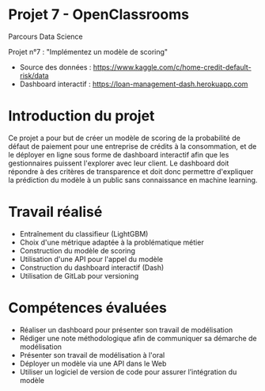 # Projet 7 - OpenClassrooms
Parcours Data Science

Projet n°7 : "Implémentez un modèle de scoring"

- Source des données : https://www.kaggle.com/c/home-credit-default-risk/data
- Dashboard interactif : https://loan-management-dash.herokuapp.com

# Introduction du projet
Ce projet a pour but de créer un modèle de scoring de la probabilité de défaut de paiement pour une entreprise de crédits à la consommation, et de le déployer en ligne sous forme de dashboard interactif afin que les gestionnaires puissent l'explorer avec leur client. Le dashboard doit répondre à des critères de transparence et doit donc permettre d'expliquer la prédiction du modèle à un public sans connaissance en machine learning.

# Travail réalisé
- Entraînement du classifieur (LightGBM)
- Choix d'une métrique adaptée à la problématique métier
- Construction du modèle de scoring
- Utilisation d'une API pour l'appel du modèle
- Construction du dashboard interactif (Dash)
- Utilisation de GitLab pour versioning

# Compétences évaluées
- Réaliser un dashboard pour présenter son travail de modélisation
- Rédiger une note méthodologique afin de communiquer sa démarche de modélisation
- Présenter son travail de modélisation à l'oral
- Déployer un modèle via une API dans le Web
- Utiliser un logiciel de version de code pour assurer l’intégration du modèle
